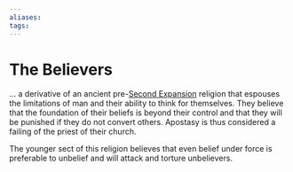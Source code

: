 ```yaml
---
aliases:
tags:
---
```


# The Believers

... a derivative of an ancient pre-[Second Expansion](second-expansion.md) religion that espouses the limitations of man and their ability to think for themselves. They believe that the foundation of their beliefs is beyond their control and that they will be punished if they do not convert others. Apostasy is thus considered a failing of the priest of their church.

The younger sect of this religion believes that even belief under force is preferable to unbelief and will attack and torture unbelievers.